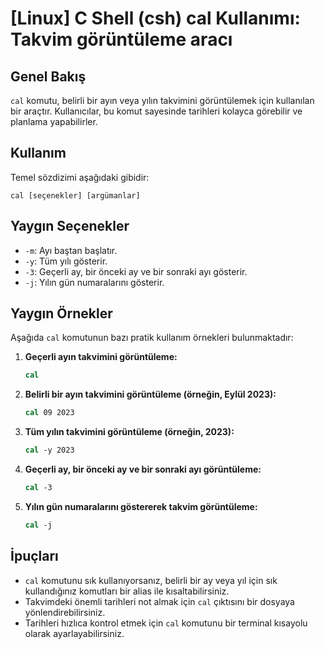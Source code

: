# [Linux] C Shell (csh) cal Kullanımı: Takvim görüntüleme aracı

## Genel Bakış
`cal` komutu, belirli bir ayın veya yılın takvimini görüntülemek için kullanılan bir araçtır. Kullanıcılar, bu komut sayesinde tarihleri kolayca görebilir ve planlama yapabilirler.

## Kullanım
Temel sözdizimi aşağıdaki gibidir:
```
cal [seçenekler] [argümanlar]
```

## Yaygın Seçenekler
- `-m`: Ayı baştan başlatır.
- `-y`: Tüm yılı gösterir.
- `-3`: Geçerli ay, bir önceki ay ve bir sonraki ayı gösterir.
- `-j`: Yılın gün numaralarını gösterir.

## Yaygın Örnekler
Aşağıda `cal` komutunun bazı pratik kullanım örnekleri bulunmaktadır:

1. **Geçerli ayın takvimini görüntüleme:**
   ```csh
   cal
   ```

2. **Belirli bir ayın takvimini görüntüleme (örneğin, Eylül 2023):**
   ```csh
   cal 09 2023
   ```

3. **Tüm yılın takvimini görüntüleme (örneğin, 2023):**
   ```csh
   cal -y 2023
   ```

4. **Geçerli ay, bir önceki ay ve bir sonraki ayı görüntüleme:**
   ```csh
   cal -3
   ```

5. **Yılın gün numaralarını göstererek takvim görüntüleme:**
   ```csh
   cal -j
   ```

## İpuçları
- `cal` komutunu sık kullanıyorsanız, belirli bir ay veya yıl için sık kullandığınız komutları bir alias ile kısaltabilirsiniz.
- Takvimdeki önemli tarihleri not almak için `cal` çıktısını bir dosyaya yönlendirebilirsiniz.
- Tarihleri hızlıca kontrol etmek için `cal` komutunu bir terminal kısayolu olarak ayarlayabilirsiniz.